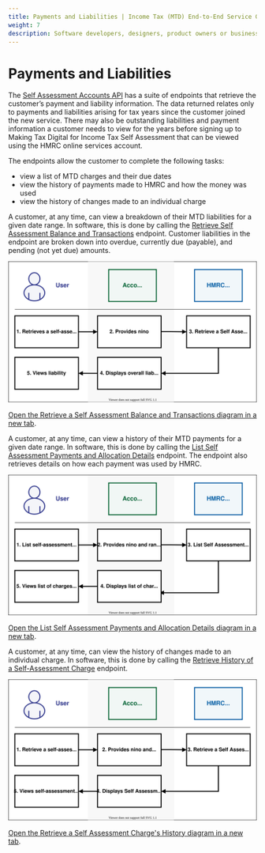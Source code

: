 ```yaml
---
title: Payments and Liabilities | Income Tax (MTD) End-to-End Service Guide
weight: 7
description: Software developers, designers, product owners or business analysts. Integrate your software with the Income Tax API for Making Tax Digital.
---
```


<!--- Section owner: MTD Programme --->

# Payments and Liabilities

The [Self Assessment Accounts API](/api-documentation/docs/api/service/self-assessment-accounts-api/) has a suite of endpoints that retrieve the customer’s payment and liability information. The data returned relates only to payments and liabilities arising for tax years since the customer joined the new service. There may also be outstanding liabilities and payment information a customer needs to view for the years before signing up to Making Tax Digital for Income Tax Self Assessment that can be viewed using the HMRC online services account.

The endpoints allow the customer to complete the following tasks:

* view a list of MTD charges and their due dates
* view the history of payments made to HMRC and how the money was used
* view the history of changes made to an individual charge

A customer, at any time, can view a breakdown of their MTD liabilities for a given date range. In software, this is done by calling the [Retrieve Self Assessment Balance and Transactions](/api-documentation/docs/api/service/self-assessment-accounts-api/2.0/oas/page#tag/Payments-and-Liabilities/paths/~1accounts~1self-assessment~1%7Bnino%7D~1balance-and-transactions/get) endpoint. Customer liabilities in the endpoint are broken down into overdue, currently due (payable), and pending (not yet due) amounts.

<a href="figures/payments-and-liabilities-rsab.svg" target="blank"><img src="figures/payments-and-liabilities-rsab.svg" alt="Retrieve a Self Assessment Balance Transactions diagram" style="width:720px;" /></a>

<a href="figures/payments-and-liabilities-rsab.svg" target="blank">Open the Retrieve a Self Assessment Balance and Transactions diagram in a new tab</a>.

A customer, at any time, can view a history of their MTD payments for a given date range. In software, this is done by calling the [List Self Assessment Payments and Allocation Details](/api-documentation/docs/api/service/self-assessment-accounts-api/2.0/oas/page#tag/Payments-and-Liabilities/paths/~1accounts~1self-assessment~1%7Bnino%7D~1payments-and-allocations/get) endpoint. The endpoint also retrieves details on how each payment was used by HMRC.

<a href="figures/payments-and-liabilities-lsat.svg" target="blank"><img src="figures/payments-and-liabilities-lsat.svg" alt="List Self Assessment Transactions diagram" style="width:720px;" /></a>

<a href="figures/payments-and-liabilities-lsat.svg" target="blank">Open the List Self Assessment Payments and Allocation Details diagram in a new tab</a>.

A customer, at any time, can view the history of changes made to an individual charge. In software, this is done by calling the [Retrieve History of a Self-Assessment Charge](/api-documentation/docs/api/service/self-assessment-accounts-api/2.0/oas/page#tag/Payments-and-Liabilities/paths/~1accounts~1self-assessment~1%7Bnino%7D~1charges~1%7BtransactionId%7D/get) endpoint.

<a href="figures/payments-and-liabilities-rsach.svg" target="blank"><img src="figures/payments-and-liabilities-rsach.svg" alt="Retrieve a Self Assessment Charge's History diagram" style="width:720px;" /></a>

<a href="figures/payments-and-liabilities-rsach.svg" target="blank">Open the Retrieve a Self Assessment Charge's History diagram in a new tab</a>.


